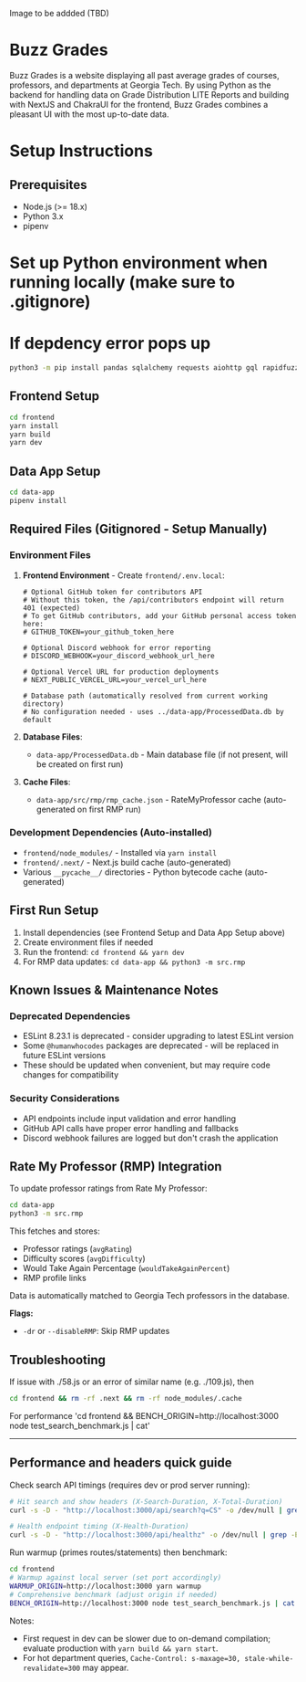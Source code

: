 Image to be addded (TBD)

# Buzz Grades

Buzz Grades is a website displaying all past average grades of courses, professors, and departments at Georgia Tech. By using Python as the backend for handling data on Grade Distribution LITE Reports and building with NextJS and ChakraUI for the frontend, Buzz Grades combines a pleasant UI with the most up-to-date data.

# Setup Instructions

## Prerequisites
- Node.js (>= 18.x)
- Python 3.x
- pipenv

# Set up Python environment when running locally (make sure to .gitignore)

# If depdency error pops up
```bash
python3 -m pip install pandas sqlalchemy requests aiohttp gql rapidfuzz
```

## Frontend Setup
```bash
cd frontend
yarn install
yarn build
yarn dev
```

## Data App Setup
```bash
cd data-app
pipenv install
```

## Required Files (Gitignored - Setup Manually)

### Environment Files
1. **Frontend Environment** - Create `frontend/.env.local`:
   ```
   # Optional GitHub token for contributors API
   # Without this token, the /api/contributors endpoint will return 401 (expected)
   # To get GitHub contributors, add your GitHub personal access token here:
   # GITHUB_TOKEN=your_github_token_here
   
   # Optional Discord webhook for error reporting
   # DISCORD_WEBHOOK=your_discord_webhook_url_here
   
   # Optional Vercel URL for production deployments
   # NEXT_PUBLIC_VERCEL_URL=your_vercel_url_here
   
   # Database path (automatically resolved from current working directory)
   # No configuration needed - uses ../data-app/ProcessedData.db by default
   ```

2. **Database Files**:
   - `data-app/ProcessedData.db` - Main database file (if not present, will be created on first run)

3. **Cache Files**:
   - `data-app/src/rmp/rmp_cache.json` - RateMyProfessor cache (auto-generated on first RMP run)

### Development Dependencies (Auto-installed)
- `frontend/node_modules/` - Installed via `yarn install`
- `frontend/.next/` - Next.js build cache (auto-generated)
- Various `__pycache__/` directories - Python bytecode cache (auto-generated)

## First Run Setup
1. Install dependencies (see Frontend Setup and Data App Setup above)
2. Create environment files if needed
3. Run the frontend: `cd frontend && yarn dev`
4. For RMP data updates: `cd data-app && python3 -m src.rmp`

## Known Issues & Maintenance Notes

### Deprecated Dependencies
- ESLint 8.23.1 is deprecated - consider upgrading to latest ESLint version
- Some `@humanwhocodes` packages are deprecated - will be replaced in future ESLint versions
- These should be updated when convenient, but may require code changes for compatibility

### Security Considerations
- API endpoints include input validation and error handling
- GitHub API calls have proper error handling and fallbacks
- Discord webhook failures are logged but don't crash the application

## Rate My Professor (RMP) Integration

To update professor ratings from Rate My Professor:

```bash
cd data-app
python3 -m src.rmp
```

This fetches and stores:
- Professor ratings (`avgRating`)
- Difficulty scores (`avgDifficulty`) 
- Would Take Again Percentage (`wouldTakeAgainPercent`)
- RMP profile links

Data is automatically matched to Georgia Tech professors in the database.

**Flags:**
- `-dr` or `--disableRMP`: Skip RMP updates

## Troubleshooting

If issue with ./58.js or an error of similar name (e.g. ./109.js), then 

```bash
cd frontend && rm -rf .next && rm -rf node_modules/.cache
```


For performance
'cd frontend && BENCH_ORIGIN=http://localhost:3000 node test_search_benchmark.js | cat'

---

## Performance and headers quick guide

Check search API timings (requires dev or prod server running):

```bash
# Hit search and show headers (X-Search-Duration, X-Total-Duration)
curl -s -D - "http://localhost:3000/api/search?q=CS" -o /dev/null | grep -E "^X-(Search|Total)-Duration|^Cache-Control"

# Health endpoint timing (X-Health-Duration)
curl -s -D - "http://localhost:3000/api/healthz" -o /dev/null | grep -E "^X-Health-Duration|^HTTP"
```

Run warmup (primes routes/statements) then benchmark:

```bash
cd frontend
# Warmup against local server (set port accordingly)
WARMUP_ORIGIN=http://localhost:3000 yarn warmup
# Comprehensive benchmark (adjust origin if needed)
BENCH_ORIGIN=http://localhost:3000 node test_search_benchmark.js | cat
```

Notes:
- First request in dev can be slower due to on-demand compilation; evaluate production with `yarn build && yarn start`.
- For hot department queries, `Cache-Control: s-maxage=30, stale-while-revalidate=300` may appear.